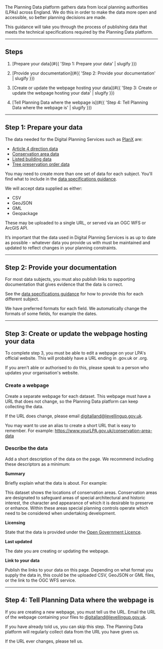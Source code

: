 The Planning Data platform gathers data from local planning authorities (LPAs) across England. We do this in order to make the data more open and accessible, so better planning decisions are made.

This guidance will take you through the process of publishing data that meets the technical specifications required by the Planning Data platform.

---

## Steps

1.  [Prepare your data](#{{ 'Step 1: Prepare your data' | slugify }})

2.  [Provide your documentation](#{{ 'Step 2: Provide your documentation' | slugify }})

3.  [Create or update the webpage hosting your data](#{{ 'Step 3: Create or update the webpage hosting your data' | slugify }})

4.  [Tell Planning Data where the webpage is](#{{ 'Step 4: Tell Planning Data where the webpage is' | slugify }})

---

Step 1: Prepare your data
-------------------------------------

The data needed for the Digital Planning Services such as [PlanX](https://opendigitalplanning.org/services) are:

-   [Article 4 direction data](specifications/article-4-direction)
-   [Conservation area data](specifications/conservation-area)
-   [Listed building data](specifications/listed-building)
-   [Tree preservation order data](specifications/tree-preservation-order)

You may need to create more than one set of data for each subject. You'll find what to include in the [data specifications guidance](specifications/).

We will accept data supplied as either:

-   CSV
-   GeoJSON
-   GML
-   Geopackage

These may be uploaded to a single URL, or served via an OGC WFS or ArcGIS API.

It’s important that the data used in Digital Planning Services is as up to date as possible - whatever data you provide us with must be maintained and updated to reflect changes in your planning constraints.

---

Step 2: Provide your documentation
----------------------------------

For most data subjects, you must also publish links to supporting documentation that gives evidence that the data is correct.

See the [data specifications guidance](specifications/) for how to provide this for each different subject.

We have preferred formats for each field. We automatically change the formats of some fields, for example the dates.

---

Step 3: Create or update the webpage hosting your data
------------------------------------------------------

To complete step 3, you must be able to edit a webpage on your LPA's official website. This will probably have a URL ending in .gov.uk or .org.

If you aren't able or authorised to do this, please speak to a person who updates your organisation's website.

### Create a webpage

Create a separate webpage for each dataset. This webpage must have a URL that does not change, so the Planning Data platform can keep collecting the data.

If the URL does change, please email <digitalland@levellingup.gov.uk>.

You may want to use an alias to create a short URL that is easy to remember. For example: https://www.yourLPA.gov.uk/conservation-area-data

### Describe the data

Add a short description of the data on the page. We recommend including these descriptors as a minimum:

**Summary**

Briefly explain what the data is about. For example:

This dataset shows the locations of conservation areas. Conservation areas are designated to safeguard areas of special architectural and historic interest, the character and appearance of which it is desirable to preserve or enhance. Within these areas special planning controls operate which need to be considered when undertaking development.

**Licensing**

State that the data is provided under the [Open Government Licence](https://www.nationalarchives.gov.uk/doc/open-government-licence/version/3/).

**Last updated**

The date you are creating or updating the webpage.

**Link to your data**

Publish the links to your data on this page. Depending on what format you supply the data in, this could be the uploaded CSV, GeoJSON or GML files, or the link to the OGC WFS service.

---

Step 4: Tell Planning Data where the webpage is
-----------------------------------------------

If you are creating a new webpage, you must tell us the URL. Email the URL of the webpage containing your files to <digitalland@levellingup.gov.uk>.

If you have already told us, you can skip this step. The Planning Data platform will regularly collect data from the URL you have given us.

If the URL ever changes, please tell us.
